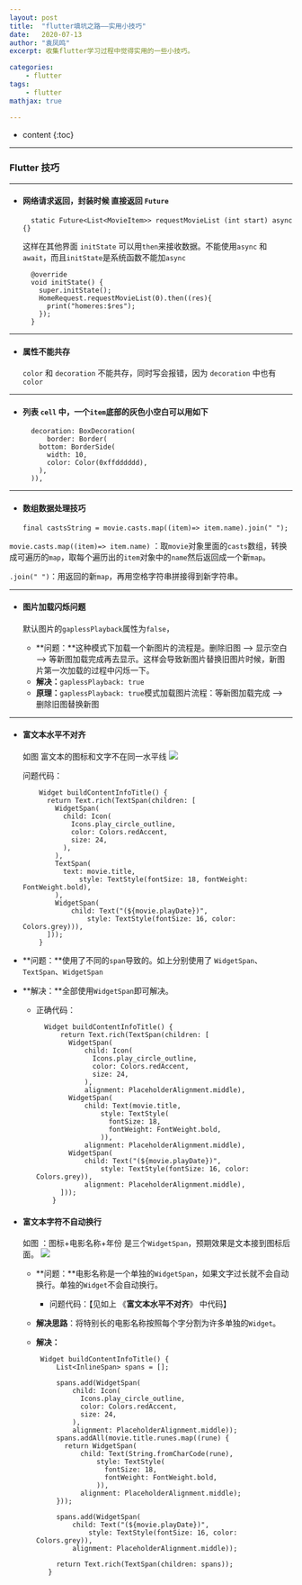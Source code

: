 ```yaml
---
layout: post
title:  "flutter填坑之路——实用小技巧"
date:   2020-07-13
author: "袁凤鸣"
excerpt: 收集flutter学习过程中觉得实用的一些小技巧。

categories: 
    - flutter
tags: 
    - flutter
mathjax: true

---
```

* content
{:toc}
---



### Flutter 技巧
----
- #### 网络请求返回，封装时候 直接返回 `Future` 

        static Future<List<MovieItem>> requestMovieList (int start) async {}
    
    这样在其他界面 `initState` 可以用`then`来接收数据。不能使用`async` 和`await`，而且`initState`是系统函数不能加`async`

        @override
        void initState() {
          super.initState();
          HomeRequest.requestMovieList(0).then((res){
            print("homeres:$res");
          });
        }

------

- #### 属性不能共存

    `color` 和 `decoration` 不能共存，同时写会报错，因为 `decoration` 中也有`color`

------
- #### 列表 `cell` 中，一个`item`底部的灰色小空白可以用如下

        decoration: BoxDecoration(
            border: Border(
          bottom: BorderSide(
            width: 10,
            color: Color(0xffdddddd),
          ),
        )),

------
- #### 数组数据处理技巧

    `final castsString = movie.casts.map((item)=> item.name).join(" ");`

 `movie.casts.map((item)=> item.name)` ：取`movie`对象里面的`casts`数组，转换成可遍历的`map`，取每个遍历出的`item`对象中的`name`然后返回成一个新`map`。
 
 `.join(" ")`：用返回的新`map`，再用空格字符串拼接得到新字符串。

------
- #### 图片加载闪烁问题

    默认图片的`gaplessPlayback`属性为`false`，
    
    - **问题：**这种模式下加载一个新图片的流程是。删除旧图 --> 显示空白 --> 等新图加载完成再去显示。这样会导致新图片替换旧图片时候，新图片第一次加载的过程中闪烁一下。
    - **解决：**`gaplessPlayback: true`
    - **原理：**`gaplessPlayback: true`模式加载图片流程：等新图加载完成 --> 删除旧图替换新图 

---------
- #### 富文本水平不对齐

    如图 富文本的图标和文字不在同一水平线
    ![](https://tva1.sinaimg.cn/small/007S8ZIlgy1ggph7s09pbj308d04ldgs.jpg)
    
    问题代码：
    
  

          Widget buildContentInfoTitle() {
            return Text.rich(TextSpan(children: [
              WidgetSpan(
                child: Icon(
                  Icons.play_circle_outline,
                  color: Colors.redAccent,
                  size: 24,
                ),
              ),
              TextSpan(
                text: movie.title,
                    style: TextStyle(fontSize: 18, fontWeight: FontWeight.bold),
              ),
              WidgetSpan(
                  child: Text("(${movie.playDate})",
                      style: TextStyle(fontSize: 16, color: Colors.grey))),
            ]));
          }

- **问题：**使用了不同的`span`导致的。如上分别使用了 `WidgetSpan`、`TextSpan`、`WidgetSpan`
- **解决：**全部使用`WidgetSpan`即可解决。
    - 正确代码：
        



            Widget buildContentInfoTitle() {
                return Text.rich(TextSpan(children: [
                  WidgetSpan(
                      child: Icon(
                        Icons.play_circle_outline,
                        color: Colors.redAccent,
                        size: 24,
                      ),
                      alignment: PlaceholderAlignment.middle),
                  WidgetSpan(
                      child: Text(movie.title,
                          style: TextStyle(
                            fontSize: 18,
                            fontWeight: FontWeight.bold,
                          )),
                      alignment: PlaceholderAlignment.middle),
                  WidgetSpan(
                      child: Text("(${movie.playDate})",
                          style: TextStyle(fontSize: 16, color: Colors.grey)),
                      alignment: PlaceholderAlignment.middle),
                ]));
              }


- #### 富文本字符不自动换行
    如图 ：图标+电影名称+年份 是三个`WidgetSpan`，预期效果是文本接到图标后面。
    ![](https://tva1.sinaimg.cn/large/007S8ZIlgy1ggphztvpn8j308r04vdgw.jpg)
    
    - **问题：**电影名称是一个单独的`WidgetSpan`，如果文字过长就不会自动换行。单独的`Widget`不会自动换行。
        - 问题代码：【见如上 《**富文本水平不对齐**》 中代码】
    - **解决思路**：将特别长的电影名称按照每个字分割为许多单独的`Widget`。
    -  **解决：**
           
            Widget buildContentInfoTitle() {
                List<InlineSpan> spans = [];
            
                spans.add(WidgetSpan(
                    child: Icon(
                      Icons.play_circle_outline,
                      color: Colors.redAccent,
                      size: 24,
                    ),
                    alignment: PlaceholderAlignment.middle));
                spans.addAll(movie.title.runes.map((rune) {
                  return WidgetSpan(
                      child: Text(String.fromCharCode(rune),
                          style: TextStyle(
                            fontSize: 18,
                            fontWeight: FontWeight.bold,
                          )),
                      alignment: PlaceholderAlignment.middle);
                }));
            
                spans.add(WidgetSpan(
                    child: Text("(${movie.playDate})",
                        style: TextStyle(fontSize: 16, color: Colors.grey)),
                    alignment: PlaceholderAlignment.middle));
            
                return Text.rich(TextSpan(children: spans));
              }
        


